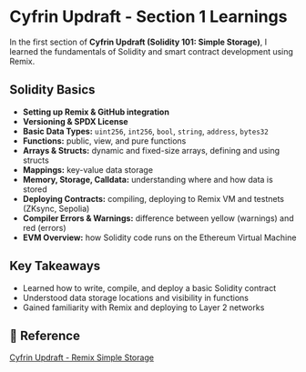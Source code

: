 # Cyfrin Updraft - Section 1 Learnings  

In the first section of **Cyfrin Updraft (Solidity 101: Simple Storage)**, I learned the fundamentals of Solidity and smart contract development using Remix.  

##  Solidity Basics  
- **Setting up Remix & GitHub integration**  
- **Versioning & SPDX License**  
- **Basic Data Types:** `uint256`, `int256`, `bool`, `string`, `address`, `bytes32`  
- **Functions:** public, view, and pure functions  
- **Arrays & Structs:** dynamic and fixed-size arrays, defining and using structs  
- **Mappings:** key-value data storage  
- **Memory, Storage, Calldata:** understanding where and how data is stored  
- **Deploying Contracts:** compiling, deploying to Remix VM and testnets (ZKsync, Sepolia)  
- **Compiler Errors & Warnings:** difference between yellow (warnings) and red (errors)  
- **EVM Overview:** how Solidity code runs on the Ethereum Virtual Machine  

##  Key Takeaways  
- Learned how to write, compile, and deploy a basic Solidity contract  
- Understood data storage locations and visibility in functions  
- Gained familiarity with Remix and deploying to Layer 2 networks  

## 🔗 Reference  
[Cyfrin Updraft - Remix Simple Storage](https://github.com/cyfrin/remix-simple-storage-cu)
